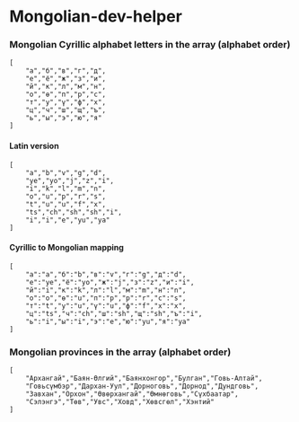 # Mongolian-dev-helper


### Mongolian Cyrillic alphabet letters in the array (alphabet order)
```
[
	"а","б","в","г","д",
	"е","ё","ж","з","и",
	"й","к","л","м","н",
	"о","ө","п","р","с",
	"т","у","ү","ф","х",
	"ц","ч","ш","щ","ъ",
	"ь","ы","э","ю","я"
]
```


#### Latin version 
```
[
	"a","b","v","g","d",
	"ye","yo","j","z","i",
	"i","k","l","m","n",
	"o","u","p","r","s",
	"t","u","u","f","x",
	"ts","ch","sh","sh","i",
	"i","i","e","yu","ya"
]
```

#### Cyrillic to Mongolian mapping
```
[
	"а":"a","б":"b","в":"v","г":"g","д":"d",
	"е":"ye","ё":"yo","ж":"j","з":"z","и":"i",
	"й":"i","к":"k","л":"l","м":"m","н":"n",
	"о":"o","ө":"u","п":"p","р":"r","с":"s",
	"т":"t","у":"u","ү":"u","ф":"f","х":"x",
	"ц":"ts","ч":"ch","ш":"sh","щ":"sh","ъ":"i",
	"ь":"i","ы":"i","э":"e","ю":"yu","я":"ya"
]
```

### Mongolian provinces in the array (alphabet order)
```
[
	"Архангай","Баян-Өлгий","Баянхонгор","Булган","Говь-Алтай",
	"Говьсүмбэр","Дархан-Уул","Дорноговь","Дорнод","Дундговь",
	"Завхан","Орхон","Өвөрхангай","Өмнөговь","Сүхбаатар",
	"Сэлэнгэ","Төв","Увс","Ховд","Хөвсгөл","Хэнтий"
]
```
